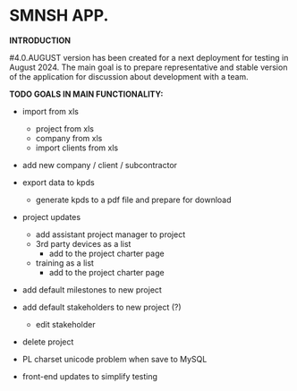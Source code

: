 # SMNSH APP.

**INTRODUCTION**

 #4.0.AUGUST version has been created for a next deployment for testing in August 2024. The main goal is to prepare representative and stable version of the application for discussion about development with a team.

**TODO GOALS IN MAIN FUNCTIONALITY:**

* import from xls  
	* project from xls  
	* company from xls  
	* import clients from xls  	

* add new company / client / subcontractor  

* export data to kpds  
	* generate kpds to a pdf file and prepare for download  

* project updates  
	* add assistant project manager to project  
	* 3rd party devices as a list
		* add to the project charter page
	* training as a list
		* add to the project charter page

* add default milestones to new project  

* add default stakeholders to new project (?)
	* edit stakeholder

* delete project

* PL charset unicode problem when save to MySQL  

* front-end updates to simplify testing